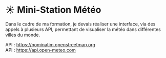 # ☀️ Mini-Station Météo

Dans le cadre de ma formation, je devais réaliser une interface, via des appels à plusieurs API, permettant de visualiser la météo dans différentes villes du monde.  

API : https://nominatim.openstreetmap.org  
API : https://api.open-meteo.com  
